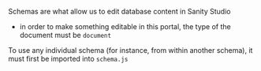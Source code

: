 
Schemas are what allow us to edit database content in Sanity Studio
- in order to make something editable in this portal, the type of the document must be `document`

To use any individual schema (for instance, from within another schema), it must first be imported into `schema.js`